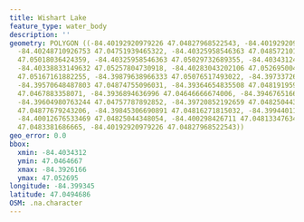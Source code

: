 ```yaml
---
title: Wishart Lake
feature_type: water_body
description: ''
geometry: POLYGON ((-84.40192920979226 47.04827968522543, -84.40192920979226 47.04740242591149,
  -84.40248710926753 47.04751939465322, -84.40325958546363 47.04857210179074, -84.40124256428432
  47.05018036424359, -84.40325958546363 47.05029732689355, -84.40343124683993 47.05146693929007,
  -84.40338833149632 47.05257804730918, -84.40283043202106 47.05269500470094, -84.40089924153079
  47.05167161882255, -84.39879638966333 47.05076517493022, -84.39733726795927 47.04977099294704,
  -84.39570648487803 47.04874755096031, -84.39364654835508 47.04819195994329, -84.3926165800936
  47.0467883358071, -84.3936894636996 47.04646666674006, -84.39467651661654 47.04746091031442,
  -84.39604980763244 47.04757787892852, -84.39720852192659 47.04825044348054, -84.39823849018806
  47.04877679243206, -84.39845306690891 47.04816271815032, -84.39944011982675 47.04825044348054,
  -84.40012676533469 47.04825044348054, -84.400298426711 47.04813347634192, -84.401371310317
  47.0483381686665, -84.40192920979226 47.04827968522543))
geo_error: 0.0
bbox:
  xmin: -84.4034312
  ymin: 47.0464667
  xmax: -84.3926166
  ymax: 47.052695
longitude: -84.399345
latitude: 47.0494686
OSM: .na.character
---
```

